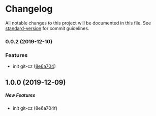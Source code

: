 # Changelog

All notable changes to this project will be documented in this file. See [standard-version](https://github.com/conventional-changelog/standard-version) for commit guidelines.

### 0.0.2 (2019-12-10)


### Features

* init git-cz ([8e6a704](https://github.com/wlk1204/nest-next/commit/8e6a704f7295e112eac8067d48921bb629a2e38a))

## 1.0.0 (2019-12-09)

##### New Features

*  init git-cz (8e6a704f)
